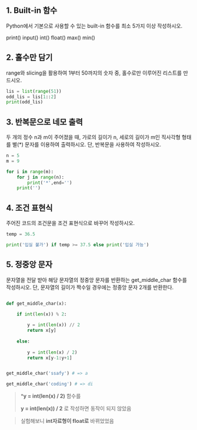 ## 1. Built-in 함수

Python에서 기본으로 사용할 수 있는 built-in 함수를 최소 5가지 이상 작성하시오.


print()
input()
int()
float()
max()
min()



## 2. 홀수만 담기

range와 slicing을 활용하여 1부터 50까지의 숫자 중, 홀수로만 이루어진 리스트를 만드시오.

```python
lis = list(range(51))
odd_lis = lis[1::2]
print(odd_lis)
```



## 3. 반복문으로 네모 출력

두 개의 정수 n과 m이 주어졌을 때, 가로의 길이가 n, 세로의 길이가 m인 직사각형 형태를 별(*) 문자를 이용하여 출력하시오. 단, 반복문을 사용하여 작성하시오.

```python
n = 5
m = 9

for i in range(m):
	for j in range(n):
		print('*',end='')
	print('')
```


## 4. 조건 표현식

주어진 코드의 조건문을 조건 표현식으로 바꾸어 작성하시오.

```python
temp = 36.5

print('입실 불가') if temp >= 37.5 else print('입실 가능')
```


## 5. 정중앙 문자

문자열을 전달 받아 해당 문자열의 정중앙 문자를 반환하는 get_middle_char 함수를 작성하시오. 단, 문자열의 길이가 짝수일 경우에는 정중앙 문자 2개를 반환한다.


```python

def get_middle_char(x):

    if int(len(x)) % 2:
        
        y = int(len(x)) // 2
        return x[y]
        
    else:
        
        y = int(len(x) / 2)
        return x[y-1:y+1]


get_middle_char('ssafy') # => a

get_middle_char('coding') # => di


```


> ***y = int(len(x) \/ 2)**  함수를 
> 
> **y = int(len(x)) \/ 2** 로 작성하면 동작이 되지 않았음

> 실험해보니 **int자료형이 float로** 바뀌었었음


